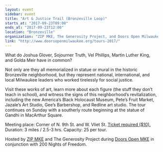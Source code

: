 ```yaml
---
layout: event
sidebar: event
title: "Art & Justice Trail (Bronzeville Loop)"
starts_at: "2017-09-23T09:00"
ends_at: "2017-09-23T12:00"
location: "Bronzeville"
organization: "ZIP MKE, The Generosity Project, and Doors Open Milwaukee"
link: "http://www.doorsopenmilwaukee.org/tours-2017/"
---
```


What do Joshua Glover, Sojourner Truth, Vel Phillips, Martin Luther King, and Golda Meir have in common? 

Not only are they all memorialized in statue or mural in the historic Bronzeville neighborhood, but they represent national, international, and local Milwaukee leaders who worked tirelessly for social justice. 

Visit these works of art, learn more about each figure (the stuff they don’t teach in school), and witness the signs of this neighborhood’s revitalization, including the new America’s Black Holocaust Museum, Pete’s Fruit Market, Jazale’s Art Studio, Gee’s Barbershop, and Redline art studio. The tour continues on Sunday with a southerly route beginning at the statue of Gandhi in MacArthur Square. 

Meeting place: Corner of N. 9th St. and W. Vliet St.
[Ticket required ($10).](http://www.doorsopenmilwaukee.org/tours-2017/) Duration: 3 miles / 2.5-3 hrs. Capacity: 25 per tour. 

Hosted by [ZIP MKE](http://www.zipmke.com) and The Generosity Project during [Doors Open MKE](http://www.doorsopenmilwaukee.org) in conjunction with 200 Nights of Freedom.
